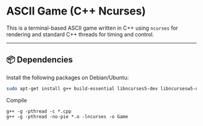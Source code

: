 # ASCII Game (C++ Ncurses)

This is a terminal-based ASCII game written in C++ using `ncurses` for rendering and standard C++ threads for timing and control.

---

## 📦 Dependencies

Install the following packages on Debian/Ubuntu:

```bash
sudo apt-get install g++ build-essential libncurses5-dev libncursesw5-dev gdb valgrind cppcheck ccache cmake libgtest-dev libpthread-stubs0-dev

```

Compile
```
g++ -g -pthread -c *.cpp
g++ -g -pthread -no-pie *.o -lncurses -o Game

```

